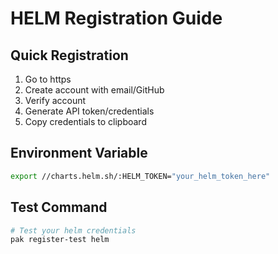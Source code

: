 # HELM Registration Guide

## Quick Registration
1. Go to https
2. Create account with email/GitHub
3. Verify account
4. Generate API token/credentials
5. Copy credentials to clipboard

## Environment Variable
```bash
export //charts.helm.sh/:HELM_TOKEN="your_helm_token_here"
```

## Test Command
```bash
# Test your helm credentials
pak register-test helm
```
